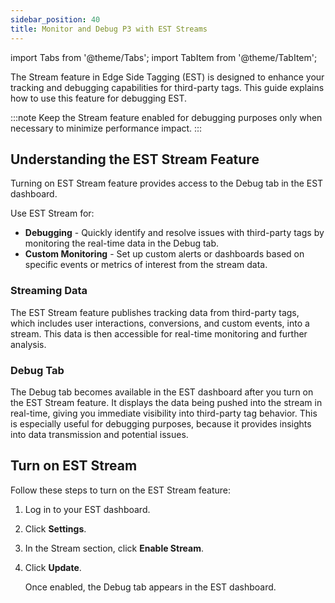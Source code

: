 ```yaml
---
sidebar_position: 40
title: Monitor and Debug P3 with EST Streams
---
```

import Tabs from '@theme/Tabs';
import TabItem from '@theme/TabItem';

The Stream feature in Edge Side Tagging (EST) is designed to enhance your tracking and debugging capabilities for third-party tags. This guide explains how to use this feature for debugging EST.

:::note
Keep the Stream feature enabled for debugging purposes only when necessary to minimize performance impact.
:::

## Understanding the EST Stream Feature

Turning on EST Stream feature provides access to the Debug tab in the EST dashboard.

Use EST Stream for:

- **Debugging** - Quickly identify and resolve issues with third-party tags by monitoring the real-time data in the Debug tab.
- **Custom Monitoring** - Set up custom alerts or dashboards based on specific events or metrics of interest from the stream data.

### Streaming Data

The EST Stream feature publishes tracking data from third-party tags, which includes user interactions, conversions, and custom events, into a stream. This data is then accessible for real-time monitoring and further analysis.

### Debug Tab

The Debug tab becomes available in the EST dashboard after you turn on the EST Stream feature. It displays the data being pushed into the stream in real-time, giving you immediate visibility into third-party tag behavior. This is especially useful for debugging purposes, because it provides insights into data transmission and potential issues.

## Turn on EST Stream

Follow these steps to turn on the EST Stream feature:

1. Log in to your EST dashboard.
2. Click **Settings**.
3. In the Stream section, click **Enable Stream**.
4. Click **Update**.

   Once enabled, the Debug tab appears in the EST dashboard.
